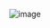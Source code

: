 													
![image](https://github.com/sarojinisarkar/Analysis-for-Titanic-Dataset/assets/151612374/2e516d51-bc6f-4bb2-9c0d-67e3a01f3e91)
														

